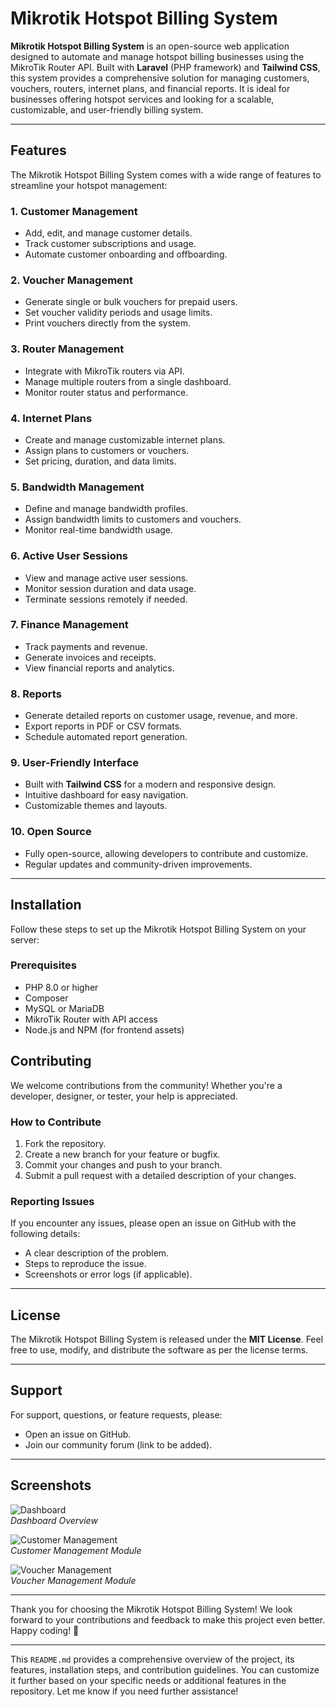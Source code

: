 
# Mikrotik Hotspot Billing System

**Mikrotik Hotspot Billing System** is an open-source web application designed to automate and manage hotspot billing businesses using the MikroTik Router API. Built with **Laravel** (PHP framework) and **Tailwind CSS**, this system provides a comprehensive solution for managing customers, vouchers, routers, internet plans, and financial reports. It is ideal for businesses offering hotspot services and looking for a scalable, customizable, and user-friendly billing system.

---

## Features

The Mikrotik Hotspot Billing System comes with a wide range of features to streamline your hotspot management:

### 1. **Customer Management**
   - Add, edit, and manage customer details.
   - Track customer subscriptions and usage.
   - Automate customer onboarding and offboarding.

### 2. **Voucher Management**
   - Generate single or bulk vouchers for prepaid users.
   - Set voucher validity periods and usage limits.
   - Print vouchers directly from the system.

### 3. **Router Management**
   - Integrate with MikroTik routers via API.
   - Manage multiple routers from a single dashboard.
   - Monitor router status and performance.

### 4. **Internet Plans**
   - Create and manage customizable internet plans.
   - Assign plans to customers or vouchers.
   - Set pricing, duration, and data limits.

### 5. **Bandwidth Management**
   - Define and manage bandwidth profiles.
   - Assign bandwidth limits to customers and vouchers.
   - Monitor real-time bandwidth usage.

### 6. **Active User Sessions**
   - View and manage active user sessions.
   - Monitor session duration and data usage.
   - Terminate sessions remotely if needed.

### 7. **Finance Management**
   - Track payments and revenue.
   - Generate invoices and receipts.
   - View financial reports and analytics.

### 8. **Reports**
   - Generate detailed reports on customer usage, revenue, and more.
   - Export reports in PDF or CSV formats.
   - Schedule automated report generation.

### 9. **User-Friendly Interface**
   - Built with **Tailwind CSS** for a modern and responsive design.
   - Intuitive dashboard for easy navigation.
   - Customizable themes and layouts.

### 10. **Open Source**
   - Fully open-source, allowing developers to contribute and customize.
   - Regular updates and community-driven improvements.

---

## Installation

Follow these steps to set up the Mikrotik Hotspot Billing System on your server:

### Prerequisites
- PHP 8.0 or higher
- Composer
- MySQL or MariaDB
- MikroTik Router with API access
- Node.js and NPM (for frontend assets)

## Contributing

We welcome contributions from the community! Whether you're a developer, designer, or tester, your help is appreciated.

### How to Contribute
1. Fork the repository.
2. Create a new branch for your feature or bugfix.
3. Commit your changes and push to your branch.
4. Submit a pull request with a detailed description of your changes.

### Reporting Issues
If you encounter any issues, please open an issue on GitHub with the following details:
- A clear description of the problem.
- Steps to reproduce the issue.
- Screenshots or error logs (if applicable).

---

## License

The Mikrotik Hotspot Billing System is released under the **MIT License**. Feel free to use, modify, and distribute the software as per the license terms.

---

## Support

For support, questions, or feature requests, please:
- Open an issue on GitHub.
- Join our community forum (link to be added).

---

## Screenshots

![Dashboard](link-to-dashboard-screenshot)  
*Dashboard Overview*

![Customer Management](link-to-customer-mgt-screenshot)  
*Customer Management Module*

![Voucher Management](link-to-voucher-mgt-screenshot)  
*Voucher Management Module*

---

Thank you for choosing the Mikrotik Hotspot Billing System! We look forward to your contributions and feedback to make this project even better. Happy coding! 🚀

---

This `README.md` provides a comprehensive overview of the project, its features, installation steps, and contribution guidelines. You can customize it further based on your specific needs or additional features in the repository. Let me know if you need further assistance!
